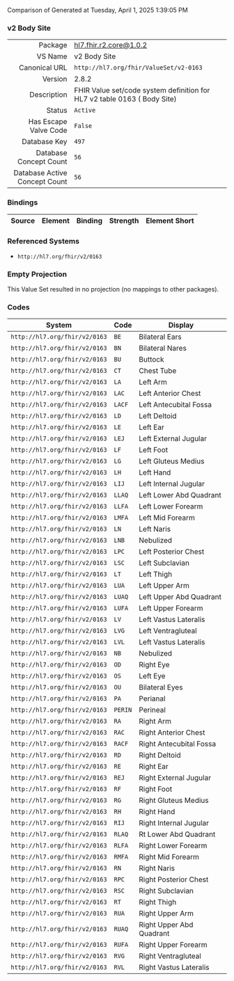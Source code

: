 Comparison of 
Generated at Tuesday, April 1, 2025 1:39:05 PM

### v2 Body Site

|      |     |
| ---: | --- |
| Package | hl7.fhir.r2.core@1.0.2 |
| VS Name | v2 Body Site |
| Canonical URL | `http://hl7.org/fhir/ValueSet/v2-0163` |
| Version | 2.8.2 |
| Description | FHIR Value set/code system definition for HL7 v2 table 0163 ( Body Site) |
| Status | `Active` |
| Has Escape Valve Code | `False` |
| Database Key | `497` |
| Database Concept Count | `56` |
| Database Active Concept Count | `56` |
### Bindings

| Source | Element | Binding | Strength | Element Short |
| ------ | ------- | ------- | -------- | ------------- |

### Referenced Systems

* `http://hl7.org/fhir/v2/0163`
### Empty Projection

This Value Set resulted in no projection (no mappings to other packages).

### Codes

| System | Code | Display |
| ------ | ---- | ------- |
| `http://hl7.org/fhir/v2/0163` | `BE` | Bilateral Ears |
| `http://hl7.org/fhir/v2/0163` | `BN` | Bilateral Nares |
| `http://hl7.org/fhir/v2/0163` | `BU` | Buttock |
| `http://hl7.org/fhir/v2/0163` | `CT` | Chest Tube |
| `http://hl7.org/fhir/v2/0163` | `LA` | Left Arm |
| `http://hl7.org/fhir/v2/0163` | `LAC` | Left Anterior Chest |
| `http://hl7.org/fhir/v2/0163` | `LACF` | Left Antecubital Fossa |
| `http://hl7.org/fhir/v2/0163` | `LD` | Left Deltoid |
| `http://hl7.org/fhir/v2/0163` | `LE` | Left Ear |
| `http://hl7.org/fhir/v2/0163` | `LEJ` | Left External Jugular |
| `http://hl7.org/fhir/v2/0163` | `LF` | Left Foot |
| `http://hl7.org/fhir/v2/0163` | `LG` | Left Gluteus Medius |
| `http://hl7.org/fhir/v2/0163` | `LH` | Left Hand |
| `http://hl7.org/fhir/v2/0163` | `LIJ` | Left Internal Jugular |
| `http://hl7.org/fhir/v2/0163` | `LLAQ` | Left Lower Abd Quadrant |
| `http://hl7.org/fhir/v2/0163` | `LLFA` | Left Lower Forearm |
| `http://hl7.org/fhir/v2/0163` | `LMFA` | Left Mid Forearm |
| `http://hl7.org/fhir/v2/0163` | `LN` | Left Naris |
| `http://hl7.org/fhir/v2/0163` | `LNB` | Nebulized |
| `http://hl7.org/fhir/v2/0163` | `LPC` | Left Posterior Chest |
| `http://hl7.org/fhir/v2/0163` | `LSC` | Left Subclavian |
| `http://hl7.org/fhir/v2/0163` | `LT` | Left Thigh |
| `http://hl7.org/fhir/v2/0163` | `LUA` | Left Upper Arm |
| `http://hl7.org/fhir/v2/0163` | `LUAQ` | Left Upper Abd Quadrant |
| `http://hl7.org/fhir/v2/0163` | `LUFA` | Left Upper Forearm |
| `http://hl7.org/fhir/v2/0163` | `LV` | Left Vastus Lateralis |
| `http://hl7.org/fhir/v2/0163` | `LVG` | Left Ventragluteal |
| `http://hl7.org/fhir/v2/0163` | `LVL` | Left Vastus Lateralis |
| `http://hl7.org/fhir/v2/0163` | `NB` | Nebulized |
| `http://hl7.org/fhir/v2/0163` | `OD` | Right Eye |
| `http://hl7.org/fhir/v2/0163` | `OS` | Left Eye |
| `http://hl7.org/fhir/v2/0163` | `OU` | Bilateral Eyes |
| `http://hl7.org/fhir/v2/0163` | `PA` | Perianal |
| `http://hl7.org/fhir/v2/0163` | `PERIN` | Perineal |
| `http://hl7.org/fhir/v2/0163` | `RA` | Right Arm |
| `http://hl7.org/fhir/v2/0163` | `RAC` | Right Anterior Chest |
| `http://hl7.org/fhir/v2/0163` | `RACF` | Right Antecubital Fossa |
| `http://hl7.org/fhir/v2/0163` | `RD` | Right Deltoid |
| `http://hl7.org/fhir/v2/0163` | `RE` | Right Ear |
| `http://hl7.org/fhir/v2/0163` | `REJ` | Right External Jugular |
| `http://hl7.org/fhir/v2/0163` | `RF` | Right Foot |
| `http://hl7.org/fhir/v2/0163` | `RG` | Right Gluteus Medius |
| `http://hl7.org/fhir/v2/0163` | `RH` | Right Hand |
| `http://hl7.org/fhir/v2/0163` | `RIJ` | Right Internal Jugular |
| `http://hl7.org/fhir/v2/0163` | `RLAQ` | Rt Lower Abd Quadrant |
| `http://hl7.org/fhir/v2/0163` | `RLFA` | Right Lower Forearm |
| `http://hl7.org/fhir/v2/0163` | `RMFA` | Right Mid Forearm |
| `http://hl7.org/fhir/v2/0163` | `RN` | Right Naris |
| `http://hl7.org/fhir/v2/0163` | `RPC` | Right Posterior Chest |
| `http://hl7.org/fhir/v2/0163` | `RSC` | Right Subclavian |
| `http://hl7.org/fhir/v2/0163` | `RT` | Right Thigh |
| `http://hl7.org/fhir/v2/0163` | `RUA` | Right Upper Arm |
| `http://hl7.org/fhir/v2/0163` | `RUAQ` | Right Upper Abd Quadrant |
| `http://hl7.org/fhir/v2/0163` | `RUFA` | Right Upper Forearm |
| `http://hl7.org/fhir/v2/0163` | `RVG` | Right Ventragluteal |
| `http://hl7.org/fhir/v2/0163` | `RVL` | Right Vastus Lateralis |
